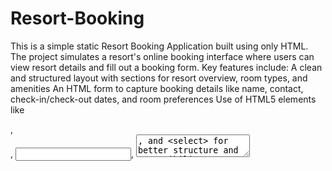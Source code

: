# Resort-Booking
This is a simple static Resort Booking Application built using only HTML. The project simulates a resort's online booking interface where users can view resort details and fill out a booking form.
Key features include:
A clean and structured layout with sections for resort overview, room types, and amenities
An HTML form to capture booking details like name, contact, check-in/check-out dates, and room preferences
Use of HTML5 elements like <form>, <section>, <input>, <textarea>, and <select> for better structure and accessibility
Designed as a frontend-only project — no CSS, JavaScript, or backend integration involved
This project demonstrates a basic understanding of HTML structure, semantic tags, and form creation for user input collection in a real-world context.
